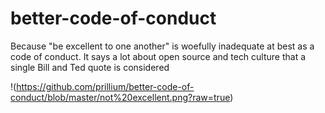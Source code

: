 # better-code-of-conduct
Because "be excellent to one another" is woefully inadequate at best as a code of conduct. It says a lot about open source and tech culture that a single Bill and Ted quote is considered 

!(https://github.com/prillium/better-code-of-conduct/blob/master/not%20excellent.png?raw=true)
